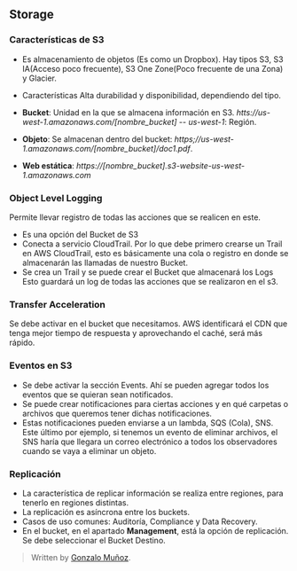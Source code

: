 ## Storage

### Características de S3

- Es almacenamiento de objetos (Es como un Dropbox). Hay tipos S3, S3 IA(Acceso poco frecuente), S3 One Zone(Poco frecuente de una Zona) y Glacier.
- Características Alta durabilidad y disponibilidad, dependiendo del tipo.
- **Bucket**: Unidad en la que se almacena información en S3. *htts://us-west-1.amazonaws.com/[nombre_bucket]*
-- *us-west-1*: Región.

- **Objeto**: Se almacenan dentro del bucket: *https;//us-west-1.amazonaws.com/[nombre_bucket]/doc1.pdf*.
- **Web estática**: *https://[nombre_bucket].s3-website-us-west-1.amazonaws.com*

### Object Level Logging 

Permite llevar registro de todas las acciones que se realicen en este. 

- Es una opción del Bucket de S3
- Conecta a servicio CloudTrail. Por lo que debe primero crearse un Trail en AWS CloudTrail, esto es básicamente una cola o registro en donde se almacenarán las llamadas de nuestro Bucket.
- Se crea un Trail y se puede crear el Bucket que almacenará los Logs
Esto guardará un log de todas las acciones que se realizaron en el s3.

### Transfer Acceleration

Se debe activar en el bucket que necesitamos. AWS identificará el CDN que tenga mejor tiempo de respuesta y aprovechando el caché, será más rápido. 

### Eventos en S3

- Se debe activar la sección Events. Ahí se pueden agregar todos los eventos que se quieran sean notificados. 
- Se puede crear notificaciones para ciertas acciones y en qué carpetas o archivos que queremos tener dichas notificaciones.
- Estas notificaciones pueden enviarse a un lambda, SQS (Cola), SNS. Este último por ejemplo, si tenemos un evento de eliminar archivos, el SNS haría que llegara un correo electrónico a todos los observadores cuando se vaya a eliminar un objeto. 

### Replicación

- La característica de replicar información se realiza entre regiones, para tenerlo en regiones distintas. 
- La replicación es asíncrona entre los buckets.
- Casos de uso comunes: Auditoría, Compliance y Data Recovery. 
- En el bucket, en el apartado **Management**, está la opción de replicación. Se debe seleccionar el Bucket Destino. 



> Written by [Gonzalo Muñoz]().
<!--stackedit_data:
eyJoaXN0b3J5IjpbMTQ5NzIyNjA2NiwxMzUyNTgxOTUzLC0yMT
E0NDMzNTg0LC0xMTIwMDY2MzgxLDE4NDg0NTkxMTMsLTM5Mjcy
MjM3NywxMDI4NDg2MTJdfQ==
-->